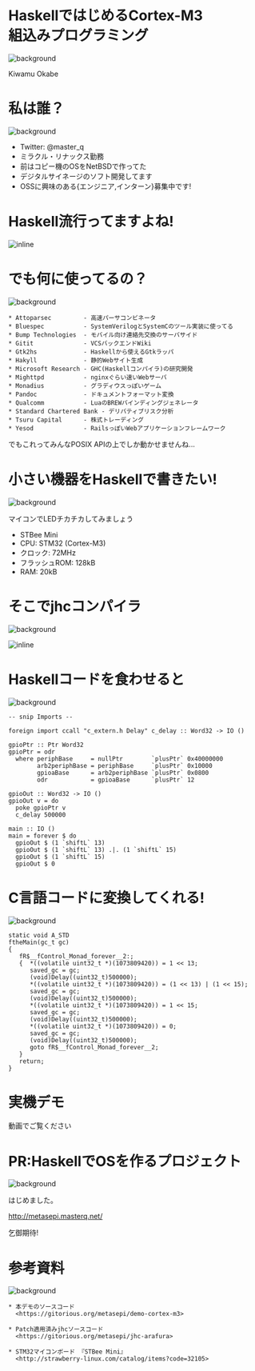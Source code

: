 # HaskellではじめるCortex-M3　　　　組込みプログラミング
![background](cortex-m3.png)

Kiwamu Okabe

# 私は誰？
![background](MIRACLE-CI-base_2.png)

* Twitter: @master_q
* ミラクル・リナックス勤務
* 前はコピー機のOSをNetBSDで作ってた
* デジタルサイネージのソフト開発してます
* OSSに興味のある{エンジニア,インターン}募集中です!

# Haskell流行ってますよね!

![inline](fphaskell.png)

# でも何に使ってるの？
![background](bsd.png)

~~~
* Attoparsec         - 高速パーサコンビネータ
* Bluespec           - SystemVerilogとSystemCのツール実装に使ってる
* Bump Technologies  - モバイル向け連絡先交換のサーバサイド
* Gitit              - VCSバックエンドWiki
* Gtk2hs             - Haskellから使えるGtkラッパ
* Hakyll             - 静的Webサイト生成
* Microsoft Research - GHC(Haskellコンパイラ)の研究開発
* Mighttpd           - nginxぐらい速いWebサーバ
* Monadius           - グラディウスっぽいゲーム
* Pandoc             - ドキュメントフォーマット変換
* Qualcomm           - LuaのBREWバインディングジェネレータ
* Standard Chartered Bank - デリバティブリスク分析
* Tsuru Capital      - 株式トレーディング
* Yesod              - RailsっぽいWebアプリケーションフレームワーク
~~~

でもこれってみんなPOSIX APIの上でしか動かせませんね...

# 小さい機器をHaskellで書きたい!
![background](stbee-mini.png)

マイコンでLEDチカチカしてみましょう

* STBee Mini
* CPU: STM32 (Cortex-M3)
* クロック: 72MHz
* フラッシュROM: 128kB
* RAM: 20kB

# そこでjhcコンパイラ
![background](john.png)

![inline](draw/2012-12-22-jhc_compile.png)

# Haskellコードを食わせると
![background](cuttlefish_mono.png)

~~~ {.haskell}
-- snip Imports --

foreign import ccall "c_extern.h Delay" c_delay :: Word32 -> IO ()

gpioPtr :: Ptr Word32
gpioPtr = odr
  where periphBase     = nullPtr        `plusPtr` 0x40000000
        arb2periphBase = periphBase     `plusPtr` 0x10000
        gpioaBase      = arb2periphBase `plusPtr` 0x0800
        odr            = gpioaBase      `plusPtr` 12

gpioOut :: Word32 -> IO ()
gpioOut v = do
  poke gpioPtr v
  c_delay 500000

main :: IO ()
main = forever $ do
  gpioOut $ (1 `shiftL` 13)
  gpioOut $ (1 `shiftL` 13) .|. (1 `shiftL` 15)
  gpioOut $ (1 `shiftL` 15)
  gpioOut $ 0
~~~

# C言語コードに変換してくれる!
![background](cuttlefish_mono.png)

~~~ {.c}
static void A_STD
ftheMain(gc_t gc)
{
   fR$__fControl_Monad_forever__2:;
   {  *((volatile uint32_t *)(1073809420)) = 1 << 13;
      saved_gc = gc;
      (void)Delay((uint32_t)500000);
      *((volatile uint32_t *)(1073809420)) = (1 << 13) | (1 << 15);
      saved_gc = gc;
      (void)Delay((uint32_t)500000);
      *((volatile uint32_t *)(1073809420)) = 1 << 15;
      saved_gc = gc;
      (void)Delay((uint32_t)500000);
      *((volatile uint32_t *)(1073809420)) = 0;
      saved_gc = gc;
      (void)Delay((uint32_t)500000);
      goto fR$__fControl_Monad_forever__2;
   }
   return;
}
~~~

# 実機デモ

動画でご覧ください

# PR:HaskellでOSを作るプロジェクト
![background](cuttlefish.png)

はじめました。

http://metasepi.masterq.net/

乞御期待!

# 参考資料
![background](library.png)

~~~
* 本デモのソースコード
  <https://gitorious.org/metasepi/demo-cortex-m3>

* Patch適用済みjhcソースコード
  <https://gitorious.org/metasepi/jhc-arafura>

* STM32マイコンボード 『STBee Mini』
  <http://strawberry-linux.com/catalog/items?code=32105>
~~~
